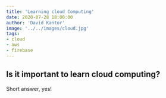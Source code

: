 ```yaml
---
title: 'Learning cloud Computing'
date: 2020-07-28 18:00:00
author: 'David Kantor'
image: '../../images/cloud.jpg'
tags:
- cloud
- aws
- firebase
---
```


## Is it important to learn cloud computing?
Short answer, yes!